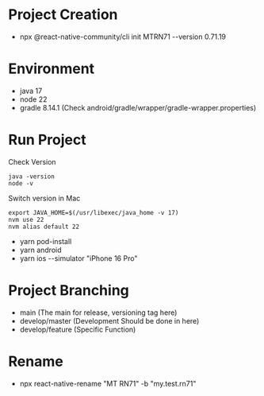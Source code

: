 # Project Creation

- npx @react-native-community/cli init MTRN71 --version 0.71.19

# Environment

- java 17
- node 22
- gradle 8.14.1 (Check android/gradle/wrapper/gradle-wrapper.properties)

# Run Project

Check Version

```
java -version
node -v
```

Switch version in Mac

```
export JAVA_HOME=$(/usr/libexec/java_home -v 17)
nvm use 22
nvm alias default 22
```

- yarn pod-install
- yarn android
- yarn ios --simulator "iPhone 16 Pro"

# Project Branching

- main (The main for release, versioning tag here)
- develop/master (Development Should be done in here)
- develop/feature (Specific Function)

# Rename

- npx react-native-rename "MT RN71" -b "my.test.rn71"
